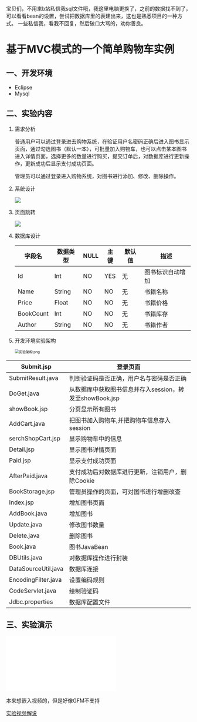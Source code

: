 宝贝们，不用来b站私信我sql文件哦，我这里电脑更换了，之前的数据找不到了，可以看看bean的设置，尝试把数据库里的表建出来，这也是熟悉项目的一种方式。
一些私信我，看我不回复，然后破口大骂的，劝你善良。

# 基于MVC模式的一个简单购物车实例

##  一、开发环境

- Eclipse
- Mysql

## 二、实验内容

1. 需求分析

   普通用户可以通过登录进去购物系统，在验证用户名密码正确后进入图书显示页面，通过勾选图书（默认一本），可批量加入购物车，也可以点击某本图书进入详情页面，选择更多的数量进行购买，提交订单后，对数据库进行更新操作，更新成功后显示支付成功页面。

   管理员可以通过登录进入购物系统，对图书进行添加、修改、删除操作。

2. 系统设计

   [![](https://mermaid.ink/img/eyJjb2RlIjoiZ3JhcGggVERcblx0QShMb2dpbiBpbikgLS0-IEJ76aqM6K-B56CB5piv5ZCm5q2j56GufVxuXHRCIC0tPiB8Tm98QVxuXHRCIC0tPiB8WWVzfEN755So5oi35ZCN5LiO5a-G56CB5piv5ZCm5q2j56GufVxuXHRDIC0tPiB8Tm98QVxuXHRDIC0tPiBEW1Nob3cgYm9vayBsaXN0XVxuXHREIC0tPiB8Q2xpY2sgc2hvcENhcnQgYnV0dG9ufEVbU2hvdyBzaG9wQ2FydCBpbmZvXVxuXHREIC0tPiB8Q2xpY2sgbW9yZSBkZXRhaWx8RltTaG93IGJvb2sgcHJpY2UgcXVhbnRpdHkgYXV0aG9yXVxuXHRFIC0tPnxDbGljayBCdXkgYnV0dG9ufEdbVXBkYXRlIGRhdGViYXNlLGRpc3BsYXkgcGF5bWVudCBzdWNjZXNzIGluZm9dXG5cdEUgLS0-fENsaWNrIEJhY2sgYnV0dG9ufCBEXG5cdEYgLS0-fENsaWNrIEJ1eSBidXR0b258IEdcblx0RiAtLT58Q2xpY2sgQmFjayBidXR0b258IERcblx0RyAtLT4gSChMb2dpbiBvdXQpXG5cbmNsYXNzRGVmIGNsYXNzTmFtZSBmaWxsOiNmZmNjMDAsc3Ryb2tlOiMwMDAsc3Ryb2tlLXdpZHRoOjJweCxmb250LWZhbWlseTpjb25zb2xhcztcbmNsYXNzIEEsQixDLEQsRSxGLEcsSCBjbGFzc05hbWU7XG5cdFxuXHRcdCIsIm1lcm1haWQiOnsidGhlbWUiOiJkZWZhdWx0In19)](https://mermaid-js.github.io/mermaid-live-editor/#/edit/eyJjb2RlIjoiZ3JhcGggVERcblx0QShMb2dpbiBpbikgLS0-IEJ76aqM6K-B56CB5piv5ZCm5q2j56GufVxuXHRCIC0tPiB8Tm98QVxuXHRCIC0tPiB8WWVzfEN755So5oi35ZCN5LiO5a-G56CB5piv5ZCm5q2j56GufVxuXHRDIC0tPiB8Tm98QVxuXHRDIC0tPiBEW1Nob3cgYm9vayBsaXN0XVxuXHREIC0tPiB8Q2xpY2sgc2hvcENhcnQgYnV0dG9ufEVbU2hvdyBzaG9wQ2FydCBpbmZvXVxuXHREIC0tPiB8Q2xpY2sgbW9yZSBkZXRhaWx8RltTaG93IGJvb2sgcHJpY2UgcXVhbnRpdHkgYXV0aG9yXVxuXHRFIC0tPnxDbGljayBCdXkgYnV0dG9ufEdbVXBkYXRlIGRhdGViYXNlLGRpc3BsYXkgcGF5bWVudCBzdWNjZXNzIGluZm9dXG5cdEUgLS0-fENsaWNrIEJhY2sgYnV0dG9ufCBEXG5cdEYgLS0-fENsaWNrIEJ1eSBidXR0b258IEdcblx0RiAtLT58Q2xpY2sgQmFjayBidXR0b258IERcblx0RyAtLT4gSChMb2dpbiBvdXQpXG5cbmNsYXNzRGVmIGNsYXNzTmFtZSBmaWxsOiNmZmNjMDAsc3Ryb2tlOiMwMDAsc3Ryb2tlLXdpZHRoOjJweCxmb250LWZhbWlseTpjb25zb2xhcztcbmNsYXNzIEEsQixDLEQsRSxGLEcsSCBjbGFzc05hbWU7XG5cdFxuXHRcdCIsIm1lcm1haWQiOnsidGhlbWUiOiJkZWZhdWx0In19)
   
   
   
3. 页面跳转

   

   [![](https://mermaid.ink/img/eyJjb2RlIjoiZ3JhcGggVERcblx0QShTdWJtaS5qc3ApIC0tPiBCKFN1Ym1pdFJlc3VsdC5qYXZhKVxuXHRCIC0tPiBDKERvZ2V0LmphdmEpXG5cdEMgLS0-IEQoU2hvd2Jvb2suanNwP3N0YXJ0PTEpXG5cdEQgLS0-RShBZGRDYXJ0LmphdmEpXG5cdEQgLS0-RihEZXRhaWwuanNwKVxuXHRGIC0tPkRcblx0Ri0tPkVcblx0RSAtLT5HKFNlcmNoU2hvcENhcnQuanNwKVxuXHRHIC0tPkRcblx0Ry0tPkgoQWZ0ZXJQYWlkLmphdmEpXG5cdEgtLT5JKFBhaWQuanNwKVxuXG5jbGFzc0RlZiBjbGFzc05hbWUgZmlsbDojZmZjYzAwLHN0cm9rZTojMDAwLHN0cm9rZS13aWR0aDoxcHgsZm9udC1mYW1pbHk6Y29uc29sYXM7XG5jbGFzcyBBLEIsQyxELEUsRixHLEgsSSBjbGFzc05hbWU7XG5cblxuXHRcblx0XHQiLCJtZXJtYWlkIjp7InRoZW1lIjoiZm9yZXN0In19)](https://mermaid-js.github.io/mermaid-live-editor/#/edit/eyJjb2RlIjoiZ3JhcGggVERcblx0QShTdWJtaS5qc3ApIC0tPiBCKFN1Ym1pdFJlc3VsdC5qYXZhKVxuXHRCIC0tPiBDKERvZ2V0LmphdmEpXG5cdEMgLS0-IEQoU2hvd2Jvb2suanNwP3N0YXJ0PTEpXG5cdEQgLS0-RShBZGRDYXJ0LmphdmEpXG5cdEQgLS0-RihEZXRhaWwuanNwKVxuXHRGIC0tPkRcblx0Ri0tPkVcblx0RSAtLT5HKFNlcmNoU2hvcENhcnQuanNwKVxuXHRHIC0tPkRcblx0Ry0tPkgoQWZ0ZXJQYWlkLmphdmEpXG5cdEgtLT5JKFBhaWQuanNwKVxuXG5jbGFzc0RlZiBjbGFzc05hbWUgZmlsbDojZmZjYzAwLHN0cm9rZTojMDAwLHN0cm9rZS13aWR0aDoxcHgsZm9udC1mYW1pbHk6Y29uc29sYXM7XG5jbGFzcyBBLEIsQyxELEUsRixHLEgsSSBjbGFzc05hbWU7XG5cblxuXHRcblx0XHQiLCJtZXJtYWlkIjp7InRoZW1lIjoiZm9yZXN0In19)



   

4. 数据库设计

      | 字段名    | 数据类型 | NULL | 主键 | 默认值 | 描述             |
      | --------- | -------- | ---- | ---- | ------ | ---------------- |
      | Id        | Int      | NO   | YES  | 无     | 图书标识自动增加 |
      | Name      | String   | NO   | NO   | 无     | 书籍名称         |
      | Price     | Float    | NO   | NO   | 无     | 书籍价格         |
      | BookCount | Int      | NO   | NO   | 无     | 书籍库存         |
      | Author    | String   | NO   | NO   | 无     | 书籍作者         |

   

5. 开发环境实验架构

   <img src="https://i.loli.net/2020/05/28/qKWIFMEPxb8QYok.png" alt="实验架构.png" style="zoom:67%;" />

| **Submit.jsp**      | **登录页面**                                            |
| ------------------- | ------------------------------------------------------- |
| SubmitResult.java   | 判断验证码是否正确，用户名与密码是否正确                |
| DoGet.java          | 从数据库中获取图书信息并存入session，转发至showBook.jsp |
| showBook.jsp        | 分页显示所有图书                                        |
| AddCart.java        | 把图书加入购物车,并把购物车信息存入session              |
| serchShopCart.jsp   | 显示购物车中的信息                                      |
| Detail.jsp          | 显示图书详情页面                                        |
| Paid.jsp            | 显示支付成功页面                                        |
| AfterPaid.java      | 支付成功后对数据库进行更新，注销用户，删除Cookie        |
| BookStorage.jsp     | 管理员操作的页面，可对图书进行增删改查                  |
| Index.jsp           | 增加图书页面                                            |
| AddBook.java        | 增加图书                                                |
| Update.java         | 修改图书数量                                            |
| Delete.java         | 删除图书                                                |
| Book.java           | 图书JavaBean                                            |
| DBUtils.java        | 对数据库操作进行封装                                    |
| DataSourceUtil.java | 数据库连接                                              |
| EncodingFilter.java | 设置编码规则                                            |
| CodeServlet.java    | 绘制验证码                                              |
| Jdbc.properties     | 数据库配置文件                                          |

## 三、实验演示

<iframe src="//player.bilibili.com/player.html?aid=925561380&bvid=BV14T4y137Uk&cid=189211982&page=1" scrolling="no" border="0" frameborder="no" framespacing="0" allowfullscreen="true"> </iframe>

本来想嵌入视频的，但是好像GFM不支持

[实验视频解说](https://www.bilibili.com/video/BV14T4y137Uk/)



